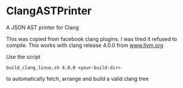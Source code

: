 # ClangASTPrinter
A JSON AST printer for Clang 

This was copied from facebook clang plugins. I was tired it refused to compile. This works with clang release 4.0.0 from www.llvm.org

Use the script 

    build_clang_linux.sh 4.0.0 <your-build-dir>

to automatically fetch, arrange and build a valid clang tree


